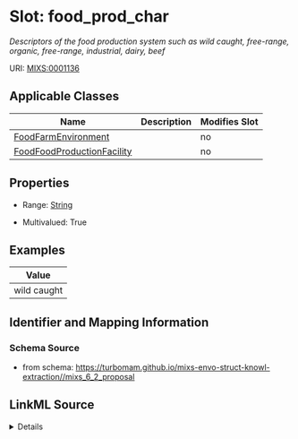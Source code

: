 # Slot: food_prod_char


_Descriptors of the food production system such as wild caught, free-range, organic, free-range, industrial, dairy, beef_



URI: [MIXS:0001136](https://w3id.org/mixs/0001136)



<!-- no inheritance hierarchy -->




## Applicable Classes

| Name | Description | Modifies Slot |
| --- | --- | --- |
[FoodFarmEnvironment](FoodFarmEnvironment.md) |  |  no  |
[FoodFoodProductionFacility](FoodFoodProductionFacility.md) |  |  no  |







## Properties

* Range: [String](String.md)

* Multivalued: True






## Examples

| Value |
| --- |
| wild caught |

## Identifier and Mapping Information







### Schema Source


* from schema: https://turbomam.github.io/mixs-envo-struct-knowl-extraction//mixs_6_2_proposal




## LinkML Source

<details>
```yaml
name: food_prod_char
description: Descriptors of the food production system such as wild caught, free-range,
  organic, free-range, industrial, dairy, beef
title: food production characteristics
notes:
- food
- production
examples:
- value: wild caught
from_schema: https://turbomam.github.io/mixs-envo-struct-knowl-extraction//mixs_6_2_proposal
rank: 1000
slot_uri: MIXS:0001136
multivalued: true
alias: food_prod_char
domain_of:
- FoodFarmEnvironment
- FoodFoodProductionFacility
range: string
required: false
recommended: false

```
</details>